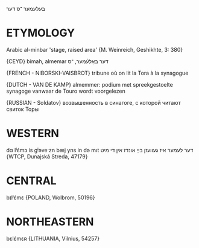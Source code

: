 בעלעמער
־ס
דער

ETYMOLOGY
===========
Arabic al-minbar 'stage, raised area' {M. Weinreich, Geshikhte, 3: 380}

{CEYD}
bimah, almemar דער באַלע֜מער, ־ס

{FRENCH - NIBORSKI-VAISBROT}
tribune où on lit la Tora à la synagogue

{DUTCH - VAN DE KAMP}
almemmer: podium met spreekgestoelte synagoge vanwaar de Touro wordt voorgelezen

{RUSSIAN - Soldatov}
возвышенность в синагоге, с которой читают свиток Торы

WESTERN
========

dα lʲɛ́mɔ is gʲəveˑzn bæj yns in də mɩt דער לעמער איז געוועזן בײַ אונדז אין די מיט {WTCP, Dunajská Streda, 47179}

CENTRAL
========

bɪlʲɛ́mɛ {POLAND, Wolbrom, 50196}

NORTHEASTERN
==============

bɛlɛ́mɛʀ {LITHUANIA, Vilnius, 54257}